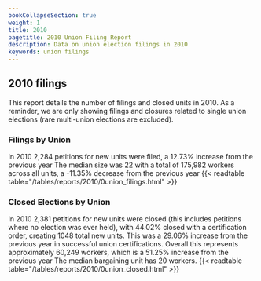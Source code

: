 ```yaml
---
bookCollapseSection: true
weight: 1
title: 2010
pagetitle: 2010 Union Filing Report
description: Data on union election filings in 2010
keywords: union filings
---
```


## 2010 filings

This report details the number of filings and closed units in 2010. As a reminder, we are only showing filings and closures related to single union elections (rare multi-union elections are excluded).

### Filings by Union
In 2010 2,284 petitions for new units were filed, a 12.73% increase from the previous year The median size was 22 with a total of 175,982 workers across all units, a -11.35% decrease from the previous year
{{< readtable table="/tables/reports/2010/0union_filings.html" >}}

### Closed Elections by Union
In 2010 2,381 petitions for new units were closed (this includes petitions where no election was ever held), with 44.02% closed with a certification order, creating 1048 total new units. This was a 29.06% increase from the previous year in successful union certifications. Overall this represents approximately 60,249 workers, which is a 51.25% increase from the previous year The median bargaining unit has 20 workers.
{{< readtable table="/tables/reports/2010/0union_closed.html" >}}
